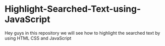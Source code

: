 # Highlight-Searched-Text-using-JavaScript
Hey guys in this repository we will see how to highlight the searched text by using HTML CSS and JavaScript
